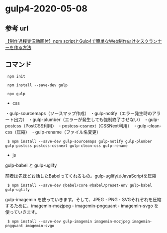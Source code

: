 # gulp4-2020-05-08

## 参考 url

[【制作過程実況動画付】npm scriptとGulp4で簡単なWeb制作向けタスクランナーを作る方法](https://olein-design.com/blog/build-task-runner-for-web-developing)


## コマンド

```
 npm init

 npm install --save-dev gulp

 npx gulp
 ```
- css

・gulp-sourcemaps（ソースマップ作成）
・gulp-notify（エラー発生時のアラート出力）
・gulp-plumber（エラーが発生しても強制終了させない）
・gulp-postcss（PostCSS利用）
・postcss-cssnext（CSSNext利用）
・gulp-clean-css（圧縮）
・gulp-rename（ファイル名変更）

```
 $ npm install --save-dev gulp-sourcemaps gulp-notify gulp-plumber gulp-postcss postcss-cssnext gulp-clean-css gulp-rename
```
- js

gulp-babel と gulp-uglify 

前者は先ほどお話したBabelってくれるもの。gulp-uglifyはJavaScriptを圧縮

```
 $ npm install --save-dev @babel/core @babel/preset-env gulp-babel gulp-uglify
```


gulp-imagemin を使っていきます。そして、JPEG・PNG・SVGそれぞれを圧縮するために、imagemin-mozjpeg・imagemin-pngquant・imagemin-svgo を使っていきます。

```
 $ npm install --save-dev gulp-imagemin imagemin-mozjpeg imagemin-pngquant imagemin-svgo
 ```
